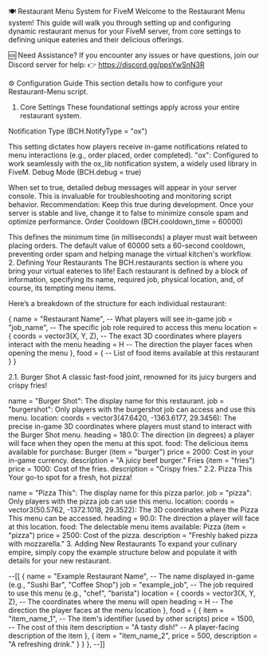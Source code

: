 🍽️ Restaurant Menu System for FiveM
Welcome to the Restaurant Menu system! This guide will walk you through setting up and configuring dynamic restaurant menus for your FiveM server, from core settings to defining unique eateries and their delicious offerings.

🆘 Need Assistance?
If you encounter any issues or have questions, join our Discord server for help:
👉 https://discord.gg/ppsYwSnN3R

⚙️ Configuration Guide
This section details how to configure your Restaurant-Menu script.

1. Core Settings
These foundational settings apply across your entire restaurant system.

Notification Type (BCH.NotifyType = "ox")

This setting dictates how players receive in-game notifications related to menu interactions (e.g., order placed, order completed).
"ox": Configured to work seamlessly with the ox_lib notification system, a widely used library in FiveM.
Debug Mode (BCH.debug = true)

When set to true, detailed debug messages will appear in your server console. This is invaluable for troubleshooting and monitoring script behavior.
Recommendation: Keep this true during development. Once your server is stable and live, change it to false to minimize console spam and optimize performance.
Order Cooldown (BCH.cooldown_time = 60000)

This defines the minimum time (in milliseconds) a player must wait between placing orders.
The default value of 60000 sets a 60-second cooldown, preventing order spam and helping manage the virtual kitchen's workflow.
2. Defining Your Restaurants
The BCH.restaurants section is where you bring your virtual eateries to life! Each restaurant is defined by a block of information, specifying its name, required job, physical location, and, of course, its tempting menu items.

Here’s a breakdown of the structure for each individual restaurant:

{
    name = "Restaurant Name",       -- What players will see in-game
    job = "job_name",               -- The specific job role required to access this menu
    location = {
        coords = vector3(X, Y, Z),  -- The exact 3D coordinates where players interact with the menu
        heading = H                 -- The direction the player faces when opening the menu
    },
    food = {
        -- List of food items available at this restaurant
    }
}


2.1. Burger Shot
A classic fast-food joint, renowned for its juicy burgers and crispy fries!

name = "Burger Shot": The display name for this restaurant.
job = "burgershot": Only players with the burgershot job can access and use this menu.
location:
coords = vector3(47.6420, -1363.6177, 29.3456): The precise in-game 3D coordinates where players must stand to interact with the Burger Shot menu.
heading = 180.0: The direction (in degrees) a player will face when they open the menu at this spot.
food: The delicious items available for purchase:
Burger (item = "burger")
price = 2000: Cost in your in-game currency.
description = "A juicy beef burger."
Fries (item = "fries")
price = 1000: Cost of the fries.
description = "Crispy fries."
2.2. Pizza This
Your go-to spot for a fresh, hot pizza!

name = "Pizza This": The display name for this pizza parlor.
job = "pizza": Only players with the pizza job can use this menu.
location:
coords = vector3(50.5762, -1372.1018, 29.3522): The 3D coordinates where the Pizza This menu can be accessed.
heading = 90.0: The direction a player will face at this location.
food: The delectable menu items available:
Pizza (item = "pizza")
price = 2500: Cost of the pizza.
description = "Freshly baked pizza with mozzarella."
3. Adding New Restaurants
To expand your culinary empire, simply copy the example structure below and populate it with details for your new restaurant.

--[[
{
    name = "Example Restaurant Name",    -- The name displayed in-game (e.g., "Sushi Bar", "Coffee Shop")
    job = "example_job",                 -- The job required to use this menu (e.g., "chef", "barista")
    location = {
        coords = vector3(X, Y, Z),       -- The coordinates where the menu will open
        heading = H                      -- The direction the player faces at the menu location
    },
    food = {
        {
            item = "item_name_1",        -- The item's identifier (used by other scripts)
            price = 1500,                -- The cost of this item
            description = "A tasty dish!" -- A player-facing description of the item
        },
        {
            item = "item_name_2",
            price = 500,
            description = "A refreshing drink."
        }
    }
},
--]]
